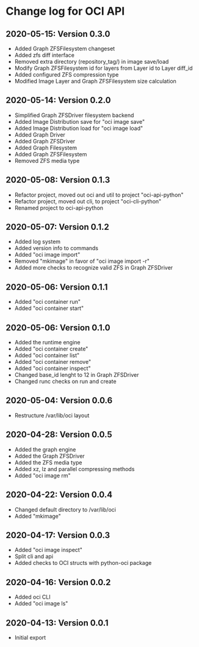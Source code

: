 # Change log for OCI API

## 2020-05-15: Version 0.3.0

- Added Graph ZFSFilesystem changeset
- Added zfs diff interface
- Removed extra directory (repository_tag/) in image save/load
- Modify Graph ZFSFilesystem id for layers from Layer id to Layer diff_id
- Added configured ZFS compression type
- Modified Image Layer and Graph ZFSFilesystem size calculation

## 2020-05-14: Version 0.2.0

- Simplified Graph ZFSDriver filesystem backend
- Added Image Distribution save for "oci image save"
- Added Image Distribution load for "oci image load"
- Added Graph Driver
- Added Graph ZFSDriver
- Added Graph Filesystem
- Added Graph ZFSFilesystem 
- Removed ZFS media type


## 2020-05-08: Version 0.1.3

- Refactor project, moved out oci and util to project "oci-api-python"
- Refactor project, moved out cli, to project "oci-cli-python"
- Renamed project to oci-api-python


## 2020-05-07: Version 0.1.2

- Added log system
- Added version info to commands
- Added "oci image import"
- Removed "mkimage" in favor of "oci image import -r"
- Added more checks to recognize valid ZFS in Graph ZFSDriver


## 2020-05-06: Version 0.1.1

- Added "oci container run"
- Added "oci container start"


## 2020-05-06: Version 0.1.0

- Added the runtime engine
- Added "oci container create"
- Added "oci container list"
- Added "oci container remove"
- Added "oci container inspect"
- Changed base_id lenght to 12 in Graph ZFSDriver
- Changed runc checks on run and create 


## 2020-05-04: Version 0.0.6

- Restructure /var/lib/oci layout


## 2020-04-28: Version 0.0.5

- Added the graph engine
- Added the Graph ZFSDriver
- Added the ZFS media type
- Added xz, lz and parallel compressing methods
- Added "oci image rm"


## 2020-04-22: Version 0.0.4

- Changed default directory to /var/lib/oci
- Added "mkimage"


## 2020-04-17: Version 0.0.3

- Added "oci image inspect"
- Split cli and api
- Added checks to OCI structs with python-oci package


## 2020-04-16: Version 0.0.2

- Added oci CLI
- Added "oci image ls"


## 2020-04-13: Version 0.0.1

- Initial export

